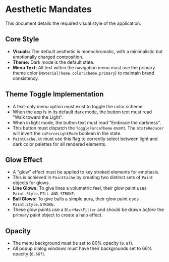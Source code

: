 # Aesthetic Mandates

This document details the required visual style of the application.
## Core Style
* **Visuals:** The default aesthetic is monochromatic, with a minimalistic but emotionally charged composition.
* **Theme:** Dark mode is the default state.
* **Menu Text:** All text within the navigation menu must use the primary theme color (`MaterialTheme.colorScheme.primary`) to maintain brand consistency.
## Theme Toggle Implementation
* A text-only menu option must exist to toggle the color scheme.
* When the app is in its default dark mode, the button text must read "Walk toward the Light".
* When in light mode, the button text must read "Embrace the darkness".
* This button must dispatch the `ToggleForceTheme` event. The `StateReducer` will invert the `isForceLightMode` boolean in the state.
* `PaintCache.kt` must use this flag to correctly select between light and dark color palettes for all rendered elements.
## Glow Effect
* A "glow" effect must be applied to key stroked elements for emphasis.
* This is achieved in `PaintCache` by creating two distinct sets of `Paint` objects for glows.
* **Line Glows:** To give lines a volumetric feel, their glow paint uses `Paint.Style.FILL_AND_STROKE`.
* **Ball Glows:** To give balls a simple aura, their glow paint uses `Paint.Style.STROKE`.
* These glow paints use a `BlurMaskFilter` and should be drawn *before* the primary paint object to create a halo effect.
## Opacity
* The menu background must be set to 80% opacity (`0.8f`).
* All popup dialog windows must have their backgrounds set to 66% opacity (`0.66f`).